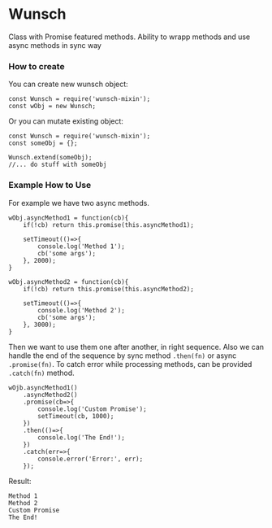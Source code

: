 # Wunsch
Class with Promise featured methods. Ability to wrapp methods and use async methods in sync way

### How to create

You can create new wunsch object:
```
const Wunsch = require('wunsch-mixin');
const wObj = new Wunsch;
```

Or you can mutate existing object:
```
const Wunsch = require('wunsch-mixin');
const someObj = {};

Wunsch.extend(someObj);
//... do stuff with someObj
```


### Example How to Use
For example we have two async methods.
```
wObj.asyncMethod1 = function(cb){
    if(!cb) return this.promise(this.asyncMethod1);

    setTimeout(()=>{
        console.log('Method 1');
        cb('some args');
    }, 2000);
}

wObj.asyncMethod2 = function(cb){
    if(!cb) return this.promise(this.asyncMethod2);

    setTimeout(()=>{
        console.log('Method 2');
        cb('some args');
    }, 3000);
}
```

Then we want to use them one after another, in right sequence. Also we can handle the end of the sequence by sync method `.then(fn)` or async `.promise(fn)`. To catch error while processing methods, can be provided `.catch(fn)` method.

```
wOjb.asyncMethod1()
    .asyncMethod2()
    .promise(cb=>{
        console.log('Custom Promise');
        setTimeout(cb, 1000);
    })
    .then(()=>{
        console.log('The End!');
    })
    .catch(err=>{
        console.error('Error:', err);
    });

```

Result:
```
Method 1
Method 2
Custom Promise
The End!
```